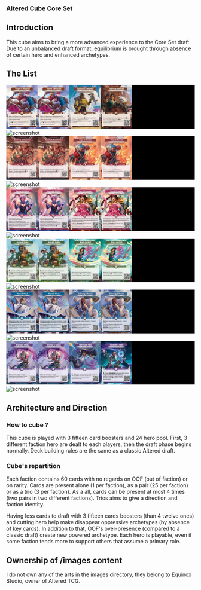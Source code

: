 ### Altered Cube Core Set

## Introduction

This cube aims to bring a more advanced experience to the Core Set draft. Due to
an unbalanced draft format, equilibrium is brought through absence of certain
hero and enhanced archetypes.

## The List

![screenshot](images/cube_display/heros_axiom.jpg)
![screenshot](images/cube_display/cube_axiom.jpg)
![screenshot](images/cube_display/heros_bravos.jpg)
![screenshot](images/cube_display/cube_bravos.jpg)
![screenshot](images/cube_display/heros_lyra.jpg)
![screenshot](images/cube_display/cube_lyra.jpg)
![screenshot](images/cube_display/heros_muna.jpg)
![screenshot](images/cube_display/cube_muna.jpg)
![screenshot](images/cube_display/heros_ordis.jpg)
![screenshot](images/cube_display/cube_ordis.jpg)
![screenshot](images/cube_display/heros_yzmir.jpg)
![screenshot](images/cube_display/cube_yzmir.jpg)

## Architecture and Direction

### How to cube ?

This cube is played with 3 fifteen card boosters and 24 hero pool. First, 3
different faction hero are dealt to each players, then the draft phase begins
normally. Deck building rules are the same as a classic Altered draft.

### Cube's repartition

Each faction contains 60 cards with no regards on OOF (out of faction) or on
rarity. Cards are present alone (1 per faction), as a pair (25 per faction) or
as a trio (3 per faction). As a all, cards can be present at most 4 times (two
pairs in two different factions). Trios aims to give a direction and faction
identity.

Having less cards to draft with 3 fifteen cards boosters (than 4 twelve ones)
and cutting hero help make disappear oppressive archetypes (by absence of key
cards). In addition to that, OOF's over-presence (compared to a classic draft)
create new powered archetype. Each hero is playable, even if some faction tends
more to support others that assume a primary role.

## Ownership of /images content

I do not own any of the arts in the images directory, they belong to Equinox
Studio, owner of Altered TCG.
